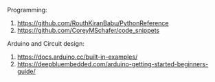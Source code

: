 Programming:
1.  https://github.com/RouthKiranBabu/PythonReference
2.  https://github.com/CoreyMSchafer/code_snippets 

Arduino and Circuit design:
1.  https://docs.arduino.cc/built-in-examples/
2.  https://deepbluembedded.com/arduino-getting-started-beginners-guide/
